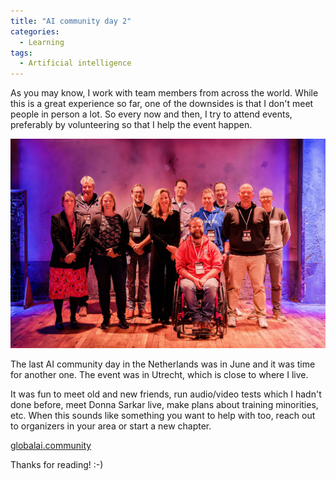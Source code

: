 ```yaml
---
title: "AI community day 2"
categories:
  - Learning
tags:
  - Artificial intelligence
---
```


As you may know, I work with team members from across the world. While this is a great experience so far, one of the downsides is that I don't meet people in person a lot. So every now and then, I try to attend events, preferably by volunteering so that I help the event happen. 

![img](../assets/images/2024-12-13-ai-community-day-2.jpg)

The last AI community day in the Netherlands was in June and it was time for another one. The event was in Utrecht, which is close to where I live. 

It was fun to meet old and new friends, run audio/video tests which I hadn't done before, meet Donna Sarkar live, make plans about training minorities, etc. When this sounds like something you want to help with too, reach out to organizers in your area or start a new chapter. 

[globalai.community](https://globalai.community/communities/)

Thanks for reading! :-)
